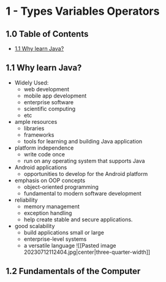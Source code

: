 # 1 - Types Variables Operators
## 1.0 Table of Contents
- [1.1 Why learn Java?](#11-why-learn-java)

## 1.1 Why learn Java?
- Widely Used:
	- web development
	- mobile app development
	- enterprise software
	- scientific computing
	- etc
- ample resources
	- libraries
	- frameworks
	- tools for learning and building Java application
- platform independence
	- write code once
	- run on any operating system that supports Java
- Android applications
	- opportunities to develop for the Android platform
- emphasis on  OOP concepts
	- object-oriented programming
	- fundamental to modern software development
- reliability
	- memory management 
	- exception handling
	- help create stable and secure applications.
- good scalability
	- build applications small or large
	- enterprise-level systems
	- a versatile language
![[Pasted image 20230712112404.jpg|center|three-quarter-width]]
## 1.2 Fundamentals of the Computer